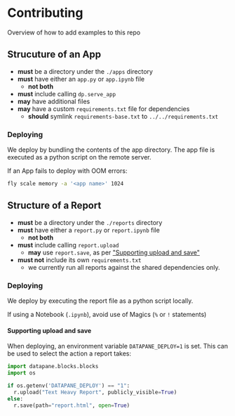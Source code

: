 # Contributing

Overview of how to add examples to this repo


## Strucuture of an App

- **must** be a directory under the `./apps` directory
- **must** have either an `app.py` or `app.ipynb` file
  - **not both**
- **must** include calling `dp.serve_app`
- **may** have additional files
- **may** have a custom `requirements.txt` file for dependencies
  - **should** symlink `requirements-base.txt` to `../../requirements.txt`

### Deploying

We deploy by bundling the contents of the app directory.
The app file is executed as a python script on the remote server.

If an App fails to deploy with OOM errors:
```sh
fly scale memory -a '<app name>' 1024
```

## Structure of a Report

- **must** be a directory under the `./reports` directory
- **must** have either a `report.py` or `report.ipynb` file
  - **not both**
- **must** include calling `report.upload`
  - **may** use `report.save`, as per ["Supporting upload and save"](#supporting-upload-and-save)
- **must not** include its own `requirements.txt`
  - we currently run all reports against the shared dependencies only.

### Deploying

We deploy by executing the report file as a python script locally.

If using a Notebook (`.ipynb`), avoid use of Magics (`%` or `!` statements)

#### Supporting upload and save

When deploying, an environment variable `DATAPANE_DEPLOY=1` is set.
This can be used to select the action a report takes:

```py
import datapane.blocks.blocks
import os

if os.getenv('DATAPANE_DEPLOY') == "1":
  r.upload("Text Heavy Report", publicly_visible=True)
else:
  r.save(path="report.html", open=True)
```
